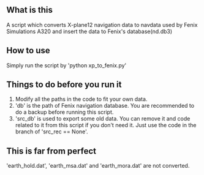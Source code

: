 ## What is this
A script which converts X-plane12 navigation data to navdata used by Fenix Simulations A320 and insert the data to Fenix's database(nd.db3)
## How to use
Simply run the script by 'python xp_to_fenix.py'
## Things to do before you run it
1. Modify all the paths in the code to fit your own data.
2. 'db' is the path of Fenix navigation database. You are recommended to do a backup before running this script.
3. 'src_db' is used to export some old data. You can remove it and code related to it from this script if you don't need it. Just use the code in the branch of 'src_rec == None'.
## This is far from perfect
'earth_hold.dat', 'earth_msa.dat' and 'earth_mora.dat' are not converted. 
